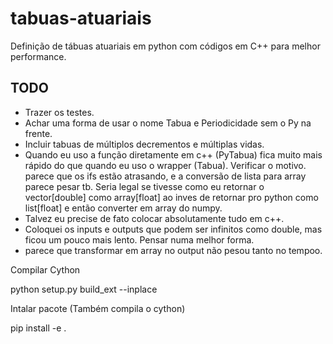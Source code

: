 # tabuas-atuariais
Definição de tábuas atuariais em python com códigos em C++ para melhor performance.

## TODO

- Trazer os testes.
- Achar uma forma de usar o nome Tabua e Periodicidade sem o Py na frente.
- Incluir tabuas de múltiplos decrementos e múltiplas vidas.
- Quando eu uso a função diretamente em c++ (PyTabua) fica muito mais rápido do que quando eu uso o wrapper (Tabua). Verificar o motivo.
parece que os ifs estão atrasando, e a conversão de lista para array parece pesar tb. Seria legal se tivesse como eu retornar o vector[double]
como array[float] ao inves de retornar pro python como list[float] e então converter em array do numpy.
- Talvez eu precise de fato colocar absolutamente tudo em c++.
- Coloquei os inputs e outputs que podem ser infinitos como double, mas ficou um pouco mais lento. Pensar numa melhor forma.
- parece que transformar em array no output não pesou tanto no tempoo.


Compilar Cython

python setup.py build_ext --inplace

Intalar pacote (Também compila o cython)

pip install -e . 